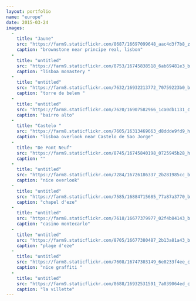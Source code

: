 ```yaml
---
layout: portfolio
name: "europe"
date: 2015-03-24
images:
  -
    title: "Jaune"
    src: "https://farm9.staticflickr.com/8687/16697099648_aac4d3f7b8_z.jpg"
    caption: "brownstone near principe real, lisbon"
  -
    title: "untitled"
    src: "https://farm9.staticflickr.com/8753/16745838518_6ab69481e3_b.jpg"
    caption: "lisboa monastery "
  -
    title: "untitled"
    src: "https://farm8.staticflickr.com/7632/16932213772_70759223b0_b.jpg"
    caption: "torre de belem "
  -
    title: "untitled"
    src: "https://farm8.staticflickr.com/7620/16907582966_1ca0db1131_c.jpg"
    caption: "bairro alto"
  -
    title: "Castelo "
    src: "https://farm8.staticflickr.com/7605/16313469663_d8ddde9fd9_h.jpg"
    caption: "lisboa overlook near Castelo de Sao Jorge"
  -
    title: "De Pont Neuf"
    src: "https://farm9.staticflickr.com/8745/16745840198_0725945b28_h.jpg"
    caption: ""
  -
    title: "untitled"
    src: "https://farm8.staticflickr.com/7284/16726186337_2b281985cc_b.jpg"
    caption: "nice overlook"
  -
    title: "untitled"
    src: "https://farm8.staticflickr.com/7585/16884715685_77a87a3770_b.jpg"
    caption: "chapel d'eze"
  -
    title: "untitled"
    src: "https://farm8.staticflickr.com/7618/16677379977_02f4b84143_b.jpg"
    caption: "casino montecarlo"
  -
    title: "untitled"
    src: "https://farm9.staticflickr.com/8705/16677380487_2b13a81a43_b.jpg"
    caption: "plage d'eze"
  -
    title: "untitled"
    src: "https://farm8.staticflickr.com/7608/16747303149_6e0233f4ee_c.jpg"
    caption: "nice graffiti "
  -
    title: "untitled"
    src: "https://farm9.staticflickr.com/8688/16932531591_7a039064ed_c.jpg"
    caption: "la villette"
---
```


